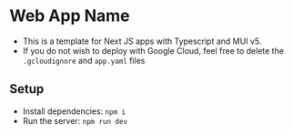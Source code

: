 # Web App Name

-   This is a template for Next JS apps with Typescript and MUI v5.
-   If you do not wish to deploy with Google Cloud, feel free to delete the `.gcloudignore` and `app.yaml` files

## Setup

-   Install dependencies: `npm i`
-   Run the server: `npm run dev`
